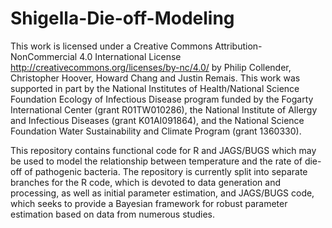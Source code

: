 # Shigella-Die-off-Modeling
This work is licensed under a Creative Commons Attribution-NonCommercial 4.0 International License 
<http://creativecommons.org/licenses/by-nc/4.0/> by Philip Collender, Christopher Hoover, Howard Chang and Justin Remais. 
This work was supported in part by the National Institutes of Health/National Science Foundation Ecology of Infectious 
Disease program funded by the Fogarty International Center (grant R01TW010286), the National Institute of Allergy and Infectious 
Diseases (grant K01AI091864), and the National Science Foundation Water Sustainability and Climate Program (grant 1360330).

This repository contains functional code for R and JAGS/BUGS which may be used to model the relationship between temperature 
and the rate of die-off of pathogenic bacteria. The repository is currently split into separate branches for the R code, which is 
devoted to data generation and processing, as well as initial parameter estimation, and JAGS/BUGS code, which seeks to provide a 
Bayesian framework for robust parameter estimation based on data from numerous studies.
